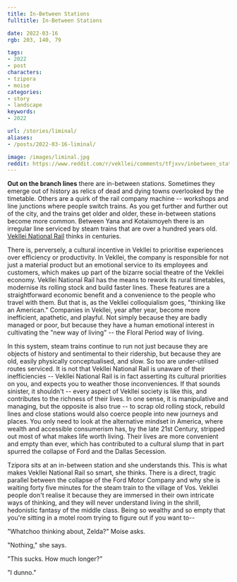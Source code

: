 ```yaml
---
title: In-Between Stations
fulltitle: In-Between Stations

date: 2022-03-16
rgb: 203, 140, 79

tags: 
- 2022
- post
characters:
- tzipora
- moise
categories:
- story
- landscape
keywords:
- 2022

url: /stories/liminal/
aliases:
- /posts/2022-03-16-liminal/

image: /images/liminal.jpg
reddit: https://www.reddit.com/r/vekllei/comments/tfjxvv/inbetween_stations/
---
```


**Out on the branch lines** there are in-between stations. Sometimes they emerge out of history as relics of dead and dying towns overlooked by the timetable. Others are a quirk of the rail company machine -- workshops and line junctions where people switch trains. As you get further and further out of the city, and the trains get older and older, these in-between stations become more common. Between Yana and Kotaismoyeh there is an irregular line serviced by steam trains that are over a hundred years old. [Vekllei National Rail](/factbook/society/industry/rail/) thinks in centuries. 

There is, perversely, a cultural incentive in Vekllei to prioritise experiences over efficiency or productivity. In Vekllei, the company is responsible for not just a material product but an emotional service to its employees and customers, which makes up part of the bizarre social theatre of the Vekllei economy. Vekllei National Rail has the means to rework its rural timetables, modernise its rolling stock and build faster lines. These features are a straightforward economic benefit and a convenience to the people who travel with them. But that is, as the Vekllei colloquialism goes, "thinking like an American." Companies in Vekllei, year after year, become more inefficient, apathetic, and playful. Not simply because they are badly managed or poor, but because they have a human emotional interest in cultivating the "new way of living" -- the Floral Period way of living.

In this system, steam trains continue to run not just because they are objects of history and sentimental to their ridership, but because they are old, easily physically conceptualised, and slow. So too are under-utilised routes serviced. It is not that Vekllei National Rail is unaware of their inefficiencies -- Vekllei National Rail is in fact asserting its cultural priorities on you, and expects you to weather those inconveniences. If that sounds sinister, it shouldn't -- every aspect of Vekllei society is like this, and contributes to the richness of their lives. In one sense, it is manipulative and managing, but the opposite is also true -- to scrap old rolling stock, rebuild lines and close stations would also coerce people into new journeys and places. You only need to look at the alternative mindset in America, where wealth and accessible consumerism has, by the late 21st Century, stripped out most of what makes life worth living. Their lives are more convenient and empty than ever, which has contributed to a cultural slump that in part spurred the collapse of Ford and the Dallas Secession.

Tzipora sits at an in-between station and she understands this. This is what makes Vekllei National Rail so smart, she thinks. There is a direct, tragic parallel between the collapse of the Ford Motor Company and why she is waiting forty five minutes for the steam train to the village of Vos. Vekllei people don't realise it because they are immersed in their own intricate ways of thinking, and they will never understand living in the shrill, hedonistic fantasy of the middle class. Being so wealthy and so empty that you're sitting in a motel room trying to figure out if you want to--

"Whatchoo thinking about, Zelda?" Moise asks.

"Nothing," she says.

"This sucks. How much longer?"

"I dunno."